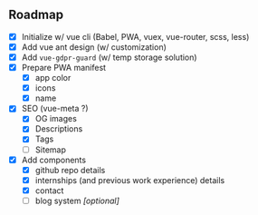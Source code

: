 ## Roadmap

* [x] Initialize w/ vue cli (Babel, PWA, vuex, vue-router, scss, less)
* [x] Add vue ant design (w/ customization)
* [x] Add `vue-gdpr-guard` (w/ temp storage solution)
* [x] Prepare PWA manifest
  * [x] app color
  * [x] icons
  * [x] name
* [x] SEO (vue-meta ?)
	* [x] OG images
	* [x] Descriptions
	* [x] Tags
	* [ ] Sitemap
* [x] Add components
  * [x] github repo details
  * [x] internships (and previous work experience) details
  * [x] contact
  * [ ] blog system *[optional]*
